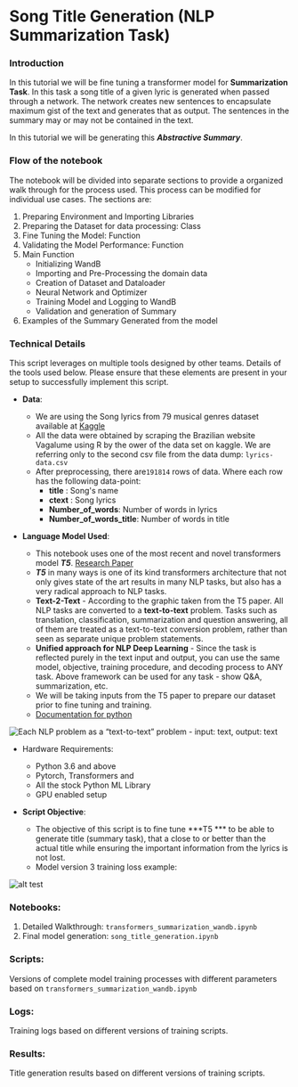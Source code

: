 # Song Title Generation (NLP Summarization Task)

### Introduction

In this tutorial we will be fine tuning a transformer model for **Summarization Task**. 
In this task a song title of a given lyric is generated when passed through a network. The network creates new sentences to encapsulate maximum gist of the text and generates that as output. The sentences in the summary may or may not be contained in the text. 

In this tutorial we will be generating this ***Abstractive Summary***. 

### Flow of the notebook

The notebook will be divided into separate sections to provide a organized walk through for the process used. This process can be modified for individual use cases. The sections are:

1. Preparing Environment and Importing Libraries
2. Preparing the Dataset for data processing: Class
3. Fine Tuning the Model: Function
4. Validating the Model Performance: Function
5. Main Function
    * Initializing WandB
    * Importing and Pre-Processing the domain data
    * Creation of Dataset and Dataloader
    * Neural Network and Optimizer
    * Training Model and Logging to WandB
    * Validation and generation of Summary
6. Examples of the Summary Generated from the model


### Technical Details

This script leverages on multiple tools designed by other teams. Details of the tools used below. Please ensure that these elements are present in your setup to successfully implement this script.

- **Data**:
	- We are using the Song lyrics from 79 musical genres dataset available at [Kaggle](https://www.kaggle.com/datasets/neisse/scrapped-lyrics-from-6-genres?select=lyrics-data.csv)
	- All the data were obtained by scraping the Brazilian website Vagalume using R by the ower of the data set on kaggle. We are referring only to the second csv file from the data dump: `lyrics-data.csv`
	- After preprocessing, there are`191814` rows of data.  Where each row has the following data-point:
		- **title** : Song's name
		- **ctext** : Song lyrics
		- **Number_of_words**: Number of words in lyrics
		- **Number_of_words_title**: Number of words in title


- **Language Model Used**: 
    - This notebook uses one of the most recent and novel transformers model ***T5***. [Research Paper](https://arxiv.org/abs/1910.10683)    
    - ***T5*** in many ways is one of its kind transformers architecture that not only gives state of the art results in many NLP tasks, but also has a very radical approach to NLP tasks.
    - **Text-2-Text** - According to the graphic taken from the T5 paper. All NLP tasks are converted to a **text-to-text** problem. Tasks such as translation, classification, summarization and question answering, all of them are treated as a text-to-text conversion problem, rather than seen as separate unique problem statements.
    - **Unified approach for NLP Deep Learning** - Since the task is reflected purely in the text input and output, you can use the same model, objective, training procedure, and decoding process to ANY task. Above framework can be used for any task - show Q&A, summarization, etc. 
   - We will be taking inputs from the T5 paper to prepare our dataset prior to fine tuning and training.    
   - [Documentation for python](https://huggingface.co/transformers/model_doc/t5.html)

![**Each NLP problem as a “text-to-text” problem** - input: text, output: text](https://miro.medium.com/max/4006/1*D0J1gNQf8vrrUpKeyD8wPA.png) 
	 


- Hardware Requirements: 
	- Python 3.6 and above
	- Pytorch, Transformers and
	- All the stock Python ML Library
	- GPU enabled setup 
   

- **Script Objective**:
    - The objective of this script is to fine tune ***T5 *** to be able to generate title (summary task), that a close to or better than the actual title while ensuring the important information from the lyrics is not lost.
    - Model version 3 training loss example:


![alt test](https://raw.githubusercontent.com/victorlifan/song_title_generation_-NLP-Summarization-Task-/main/img/V3_trainloss.png)

### Notebooks:
1. Detailed Walkthrough: `transformers_summarization_wandb.ipynb`
2. Final model generation: `song_title_generation.ipynb`

### Scripts:
Versions of complete model training processes with different parameters based on `transformers_summarization_wandb.ipynb`

### Logs:
Training logs based on different versions of training scripts.

### Results:
Title generation results based on different versions of training scripts.
